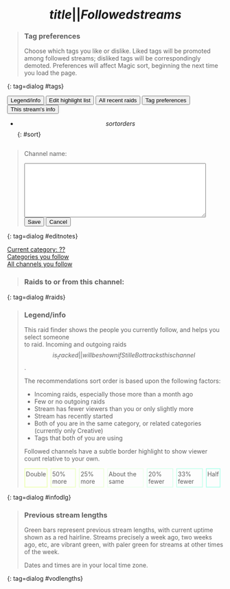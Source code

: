 # $$title||Followed streams$$

> ### Tag preferences
> Choose which tags you like or dislike. Liked tags will be promoted among
> followed streams; disliked tags will be correspondingly demoted. Preferences
> will affect Magic sort, beginning the next time you load the page.
>
> <ul></ul>
{: tag=dialog #tags}

<button id=legend>Legend/info</button> <button id=highlights>Edit highlight list</button>
<button id=allraids>All recent raids</button> <button id=tagprefs>Tag preferences</button>
<button id=mydetails>This stream's info</button>

* $$sortorders$$
{: #sort}

<div id=streams class=sizeborders></div>
<div id=copied>Copied!</div>

> <span id=notes_about_channel>Channel name: </span>
>
> <form method=dialog>
> <textarea rows=8 cols=50></textarea>
> <button value="save">Save</button> <button value="cancel">Cancel</button>
> </form>
{: tag=dialog #editnotes}

<a id=yourcat href="#" target="_blank">Current category: ??</a><br>
<a href="raidfinder?categories" target="_blank">Categories you follow</a><br>
<a href="raidfinder?allfollows" target="_blank">All channels you follow</a>

> ### Raids to or from this channel:
> <ul></ul>
{: tag=dialog #raids}

<style>
#streams {
	display: flex;
	flex-wrap: wrap;
	justify-content: space-around;
}
#streams > div {
	width: 324px; /* the width of the preview image plus border size */
	margin-bottom: 1em;
}
#streams ul {list-style-type: none; margin: 0; padding: 0; flex-grow: 1;}
#streams li {
	padding-left: 2em;
	text-indent: -2em;
}
.avatar {max-width: 40px;}
.inforow {display: flex; overflow-x: clip;}
.inforow .img {flex-grow: 0; padding: 0.25em;}
.streamtitle {font-size: 85%;}
.emote {max-height: 1.25em;}
.tag {
	display: inline-block;
	padding: 0 0.125em; text-indent: 0; /* Override the general text-wrap settings from above */
	background: #ddd;
	border: 1px solid black;
	margin-right: 0.5em;
	font-size: 80%;
}
.tag.autotag {
	font-style: italic;
}
.tagpref-3 {background-color: #d99; border: 1px solid red;}
.tagpref-2 {background-color: #ecc; border: 1px solid red;}
.tagpref-1 {background-color: #fee; border: 1px solid red;}
.tagpref0 {border: 1px solid transparent;}
.tagpref1 {background-color: #dfd; border: 1px solid green;}
.tagpref2 {background-color: #beb; border: 1px solid green;}
.tagpref3 {background-color: #9d9; border: 1px solid green;}

#sort::before {content: "Sort: "; margin: 0.5em 1em 0em -1em;}
#sort {
	display: flex;
	list-style-type: none;
}
#sort li {
	cursor: pointer;
	margin: 0.25em;
	padding: 0.25em;
	text-decoration: solid underline;
}
#sort li.current {text-decoration: double underline;}
.uptime {cursor: pointer;}
.raid-incoming {font-weight: bold;}
.raid-incoming,.raid-outgoing {cursor: pointer;}
.notes {margin-right: 0.5em;}
.notes.absent {filter: grayscale(1);}
main {max-width: none!important;} /* Override the normal StilleBot style */

.bcasttype {
	background-color: purple;
	color: white;
	border-radius: 50%;
}

.highlighted {
	background-color: #ffc;
	border: 1px solid #ff0;
}

.sizeborders > div {border: 2px solid transparent;}
.sizeborders > div.much_smaller     {border-color: #bfe;}
.sizeborders > div.smaller          {border-color: #cfe;}
.sizeborders > div.slightly_smaller {border-color: #dfe;}
.sizeborders > div.samesize         {border-color: #efe;}
.sizeborders > div.slightly_larger  {border-color: #efd;}
.sizeborders > div.larger           {border-color: #efc;}
.sizeborders > div.much_larger      {border-color: #efb;}

#viewerlegend {display: flex;}
#viewerlegend div {margin-right: 0.5em; padding: 0.25em 0.125em;}

#vodlengths {width: min-content;}
#vodlengths li {
	width: 500px; /* TODO: Shrink this on narrow screens (but how much?) */
	margin-right: 25px;
}
.is_following {background: #eef;}
.not_following {background: #ddf; border: 1px solid blue;}

.magic-score {
	display: inline-block;
	min-width: 2em;
	text-align: end;
}

.clipbtn {cursor: copy;}
#copied {
	opacity: 0;
	position: absolute;
	background: black;
	color: white;
	border: 1px solid green;
	margin-left: 1.5em;
	padding: 2px;
	cursor: default;
	transition: opacity 2s 0.5s;
}
#copied.shown {
	opacity: 1;
	transition: opacity .5s 0s;
}

#chat_restrictions li {
	background: red;
	color: yellow;
	font-weight: bold;
	padding: 2px 6px;
	margin: 2px 0;
	list-style-type: none;
	width: max-content;
}

.uptime .warning {
	background: yellow;
	margin-right: 0.25em;
}
.uptime .allclear {
	background: #a0f0c0;
	margin-right: 0.25em;
}
</style>

> ### Legend/info
> This raid finder shows the people you currently follow, and helps you select someone<br>
> to raid. Incoming and outgoing raids $$is_tracked||will be shown if StilleBot tracks this channel$$.
>
> The recommendations sort order is based upon the following factors:
>
> * Incoming raids, especially those more than a month ago
> * Few or no outgoing raids
> * Stream has fewer viewers than you or only slightly more
> * Stream has recently started
> * Both of you are in the same category, or related categories (currently only Creative)
> * Tags that both of you are using
>
> Followed channels have a subtle border highlight to show viewer count relative to your own.
> <div id=viewerlegend class=sizeborders>
> <div class=much_larger>Double</div>
> <div class=larger>50% more</div>
> <div class=slightly_larger>25% more</div>
> <div class=samesize>About the same</div>
> <div class=slightly_smaller>20% fewer</div>
> <div class=smaller>33% fewer</div>
> <div class=much_smaller>Half</div>
> </div>
{: tag=dialog #infodlg}

<!-- break dialogs apart -->

> ### Previous stream lengths
>
> Green bars represent previous stream lengths, with current uptime shown as a red hairline.
> Streams precisely a week ago, two weeks ago, etc, are vibrant green, with paler green for
> streams at other times of the week.
>
> Dates and times are in your local time zone.
>
> <span id=is_following></span>
> <ul id=chat_restrictions></ul>
>
> <ul id=vods></ul>
{: tag=dialog #vodlengths}
